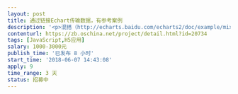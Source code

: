 ```yaml
---                
layout: post       
title: 通过链接Echart传输数据，有参考案例           
description: '<p>混搭（http://echarts.baidu.com/echarts2/doc/example/mix1.html）</p><p>嵌套饼状图：http://echarts.baidu.com/echarts2/doc/example/pie3.html</p><p>日历图（http://echarts.baidu.com/examples/editor.html?c=calendar-pie）</p><p>动态关系图（http://echarts.baidu.com/examples/editor.html?c=scatter-life-expectancy-timeline）</p><p>动态散点图（http://echarts.baidu.com/examples/editor.html?c=graph-circular-layout）</p><p>改造以上案例，有参考案例和说明。参考改造就好</p><p>+++ EthanGup +++++</p><p><br></p><p>本项目内容很简单预计1天，500元完成。有案例参考，如果觉得合适就联系我。</p>'     
contenturl: https://zb.oschina.net/project/detail.html?id=20734      
tags: [JavaScript,H5应用]            
salary: 1000-3000元          
publish_time: '已发布 8 小时'         
start_time: '2018-06-07 14:43:08'           
apply: 9                   
time_range: 3 天              
status: 招募中                  
---                 
```

